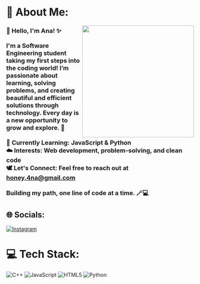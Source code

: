 # 💫 About Me:

<img align="right" width="300" height="300" src="https://i.pinimg.com/originals/38/83/8d/38838d2369fe10f9e3f03e92bde4883c.gif">

### 🤍 Hello, I'm Ana! ✨  <br><br>I'm a **Software Engineering student** taking my first steps into the coding world! I’m passionate about learning, solving problems, and creating beautiful and efficient solutions through technology. Every day is a new opportunity to grow and explore. 💭  <br><br>🦢 **Currently Learning:** JavaScript & Python  <br>☁️ **Interests:** Web development, problem-solving, and clean code  <br>🕊️ **Let's Connect:** Feel free to reach out at **honey.4na@gmail.com**  <br><br>Building my path, one line of code at a time. 🪄💻

## 🌐 Socials:
[![Instagram](https://img.shields.io/badge/Instagram-%23E4405F.svg?logo=Instagram&logoColor=white)](https://instagram.com/https://www.instagram.com/srta_h0ney/) 

# 💻 Tech Stack:
![C++](https://img.shields.io/badge/c++-%2300599C.svg?style=for-the-badge&logo=c%2B%2B&logoColor=white) ![JavaScript](https://img.shields.io/badge/javascript-%23323330.svg?style=for-the-badge&logo=javascript&logoColor=%23F7DF1E) ![HTML5](https://img.shields.io/badge/html5-%23E34F26.svg?style=for-the-badge&logo=html5&logoColor=white) ![Python](https://img.shields.io/badge/python-3670A0?style=for-the-badge&logo=python&logoColor=ffdd54)


